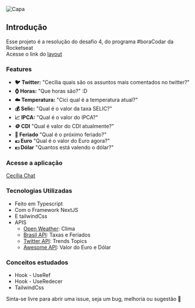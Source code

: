 ![Capa](https://user-images.githubusercontent.com/94193637/215828847-1c141a98-7543-457d-ab9f-c97b378cecc5.png)

## Introdução
Esse projeto é a resolução do desafio 4, do programa #boraCodar da Rocketseat \
Acesse o link do [layout](https://www.figma.com/community/file/1200070743637495660)

### Features
- **🐦 Twitter:** "Cecília quais são os assuntos mais comentados no twitter?"
- **⌚ Horas:** "Que horas são?" :D
- **☁️ Temperatura:** "Cici qual é a temperatura atual?"
- **💰 Selic:** "Qual é o valor da taxa SELIC?"
- **📈 IPCA:** "Qual é o valor do IPCA?"
- **🪙 CDI** "Qual é valor do CDI atualmente?"
- **📅 Feriado** "Qual é o próximo feriado?"
- **💶 Euro** "Qual é o valor do Euro agora?"
- **💵 Dólar** "Quantos está valendo o dólar?"

### Acesse a aplicação
[Cecília Chat](https://cecilia-chat.vercel.app/)

### Tecnologias Utilizadas
- Feito em Typescript
- Com o Framework NextJS
- E tailwindCss
- APIS
  * [Open Weather](https://openweathermap.org/api): Clima
  * [Brasil API](https://brasilapi.com.br/): Taxas e Feriados
  - [Twitter API](https://developer.twitter.com/): Trends Topics
  - [Awesome API](https://docs.awesomeapi.com.br/api-de-moedas): Valor do Euro e Dólar
  
 
 ### Conceitos estudados
- Hook - UseRef
- Hook - UseRedecer
- TailwindCss

Sinta-se livre para abrir uma issue, seja um bug, melhoria ou sugestão 🤠
